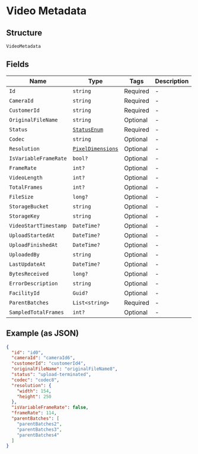 
# Video Metadata

## Structure

`VideoMetadata`

## Fields

| Name | Type | Tags | Description |
|  --- | --- | --- | --- |
| `Id` | `string` | Required | - |
| `CameraId` | `string` | Required | - |
| `CustomerId` | `string` | Required | - |
| `OriginalFileName` | `string` | Optional | - |
| `Status` | [`StatusEnum`](../../doc/models/status-enum.md) | Required | - |
| `Codec` | `string` | Optional | - |
| `Resolution` | [`PixelDimensions`](../../doc/models/pixel-dimensions.md) | Optional | - |
| `IsVariableFrameRate` | `bool?` | Optional | - |
| `FrameRate` | `int?` | Optional | - |
| `VideoLength` | `int?` | Optional | - |
| `TotalFrames` | `int?` | Optional | - |
| `FileSize` | `long?` | Optional | - |
| `StorageBucket` | `string` | Optional | - |
| `StorageKey` | `string` | Optional | - |
| `VideoStartTimestamp` | `DateTime?` | Optional | - |
| `UploadStartedAt` | `DateTime?` | Optional | - |
| `UploadFinishedAt` | `DateTime?` | Optional | - |
| `UploadedBy` | `string` | Optional | - |
| `LastUpdateAt` | `DateTime?` | Optional | - |
| `BytesReceived` | `long?` | Optional | - |
| `ErrorDescription` | `string` | Optional | - |
| `FacilityId` | `Guid?` | Optional | - |
| `ParentBatches` | `List<string>` | Required | - |
| `SampledTotalFrames` | `int?` | Optional | - |

## Example (as JSON)

```json
{
  "id": "id0",
  "cameraId": "cameraId6",
  "customerId": "customerId4",
  "originalFileName": "originalFileName8",
  "status": "upload-terminated",
  "codec": "codec8",
  "resolution": {
    "width": 154,
    "height": 250
  },
  "isVariableFrameRate": false,
  "frameRate": 114,
  "parentBatches": [
    "parentBatches2",
    "parentBatches3",
    "parentBatches4"
  ]
}
```

